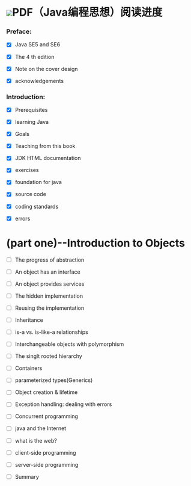 # ![](https://NothingLin.coding.net/p/picture/d/picture/git/raw/master/2020/12/29/20201229203912.png)PDF（Java编程思想）阅读进度

### Preface:

- [x] Java SE5 and SE6

- [x] The 4 th edition

- [x] Note on the cover design

- [x] acknowledgements

### Introduction:

- [x] Prerequisites

- [x] learning Java

- [x] Goals

- [x] Teaching from this book

- [x] JDK HTML documentation

- [x] exercises

- [x] foundation for java

- [x] source code

- [x] coding standards

- [x] errors



# (part one)--Introduction to Objects

- [ ] The progress of abstraction

- [ ] An object has an interface

- [ ] An object provides services

- [ ] The hidden implementation

- [ ] Reusing the implementation

- [ ] Inheritance

- [ ] is-a vs. is-like-a relationships

- [ ] Interchangeable objects with polymorphism

- [ ] The singlt rooted hierarchy

- [ ] Containers

- [ ] parameterized types(Generics)

- [ ] Object creation & lifetime

- [ ] Exception handling: dealing with errors

- [ ] Concurrent programming

- [ ] java and the Internet

- [ ] what is the web?

- [ ] client-side programming

- [ ] server-side programming

- [ ] Summary